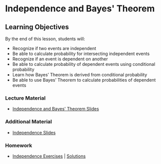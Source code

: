 # Independence and Bayes' Theorem

## Learning Objectives
By the end of this lesson, students will:
- Recognize if two events are independent
- Be able to calculate probability for intersecting independent events
- Recognize if an event is dependent on another
- Be able to calculate probability of dependent events using conditional probability
- Learn how Bayes’ Theorem is derived from conditional probability
- Be able to use Bayes’ Theorem to calculate probabilities of dependent events

### Lecture Material
- [Independence and Bayes' Theorem Slides](independence_bayes.pdf)  

### Additional Material
- [Independence Slides](additional_material/Independence.pdf)  

### Homework
- [Independence Exercises](homework/independence_exercises.ipynb) | [Solutions](homework/independence_exercises%20(solutions).ipynb)  
